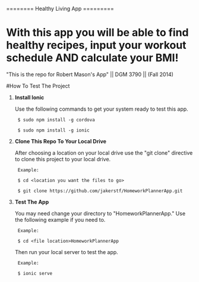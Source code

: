 ========   Healthy Living App   =========

With this app you will be able to find healthy recipes, input your workout schedule
AND calculate your BMI!
======================================================

"This is the repo for Robert Mason's App" || DGM 3790 || (Fall 2014)

#How To Test The Project

1. **Install Ionic**

    Use the following commands to get your system ready to test this app.
        
        $ sudo npm install -g cordova
        
        $ sudo npm install -g ionic
        

2. **Clone This Repo To Your Local Drive**

    After choosing a location on your local drive use the "git clone" directive to clone this project to your local drive.
    
        Example:
        
        $ cd <location you want the files to go>
        
        $ git clone https://github.com/jakerstf/HomeworkPlannerApp.git
      
       

3. **Test The App**
    
    You may need change your directory to "HomeworkPlannerApp." Use the following example if you need to.
        
        Example:
        
        $ cd <file location>HomeworkPlannerApp
        
    Then run your local server to test the app.
        
        Example:
        
        $ ionic serve
        
        
        
        
        
        
        
        
        

